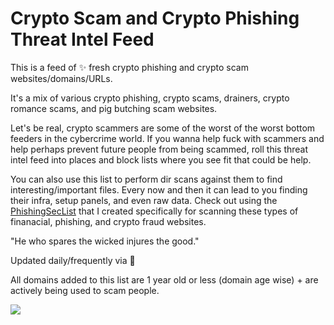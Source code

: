 # Crypto Scam and Crypto Phishing Threat Intel Feed
This is a feed of ✨ fresh crypto phishing and crypto scam websites/domains/URLs.

It's a mix of various crypto phishing, crypto scams, drainers, crypto romance scams, and pig butching scam websites.

Let's be real, crypto scammers are some of the worst of the worst bottom feeders in the cybercrime world. If you wanna help fuck with scammers and help perhaps prevent future people from being scammed, roll this threat intel feed into places and block lists where you see fit that could be help. 

You can also use this list to perform dir scans against them to find interesting/important files. Every now and then it can lead to you finding their infra, setup panels, and even raw data. Check out using the [PhishingSecList](https://github.com/spmedia/PhishingSecLists) that I created specifically for scanning these types of finanacial, phishing, and crypto fraud websites.

"He who spares the wicked injures the good."

Updated daily/frequently via 🤖

All domains added to this list are 1 year old or less (domain age wise) + are actively being used to scam people.

![](https://raw.githubusercontent.com/spmedia/Crypto-Scam-and-Crypto-Phishing-Threat-Intel-Feed/refs/heads/main/a288ad25-9f22-46a8-a453-5d3cce7a1f6d.jpg)
